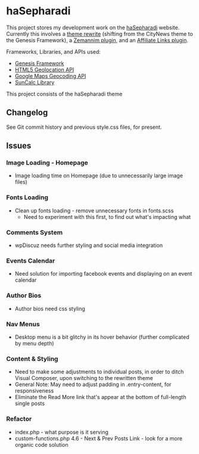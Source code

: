# haSepharadi

This project stores my development work on the [haSepharadi](https://hasepharadi.com) website. Currently this involves a [theme rewrite](themes/haSepharadi) (shifting from the CityNews theme to the Genesis Framework), a [Zemannim plugin](plugins/luna-zemanim-widget), and an [Affiliate Links plugin](plugins/luna-affiliates-widget).

Frameworks, Libraries, and APIs used:
* [Genesis Framework](https://www.studiopress.com/features/)
* [HTML5 Geolocation API](https://developer.mozilla.org/en-US/docs/Web/API/Geolocation_API)
* [Google Maps Geocoding API](https://developers.google.com/maps/documentation/geocoding/intro)
* [SunCalc Library](https://github.com/mourner/suncalc)

This project consists of the haSepharadi theme
## Changelog

See Git commit history and previous style.css files, for present.

## Issues

### Image Loading - Homepage
* Image loading time on Homepage (due to unnecessarily large image files)

### Fonts Loading
* Clean up fonts loading - remove unnecessary fonts in fonts.scss
    * Need to experiment with this first, to find out what's impacting what

### Comments System
* wpDiscuz needs further styling and social media integration

### Events Calendar
* Need solution for importing facebook events and displaying on an event calendar

### Author Bios
* Author bios need css styling

### Nav Menus
* Desktop menu is a bit glitchy in its hover behavior (further complicated by menu depth)

### Content & Styling
* Need to make some adjustments to individual posts, in order to ditch Visual Composer, upon switching to the rewritten theme
* General Note: May need to adjust padding in .entry-content, for responsiveness
* Eliminate the Read More link that's appear at the bottom of full-length single posts

### Refactor
* index.php - what purpose is it serving
* custom-functions.php
    4.6 - Next & Prev Posts Link - look for a more organic code solution
